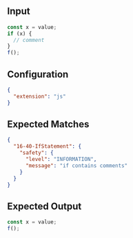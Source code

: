 
## Input
```javascript input
const x = value;
if (x) {
  // comment
}
f();
```

## Configuration
```json configuration
{
  "extension": "js"
}
```

## Expected Matches
```json expected matches
{
  "16-40-IfStatement": {
    "safety": {
      "level": "INFORMATION",
      "message": "if contains comments"
    }
  }
}
```

## Expected Output
```javascript expected output
const x = value;
f();
```
